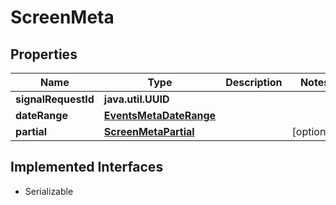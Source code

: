 

# ScreenMeta


## Properties

Name | Type | Description | Notes
------------ | ------------- | ------------- | -------------
**signalRequestId** | **java.util.UUID** |  | 
**dateRange** | [**EventsMetaDateRange**](EventsMetaDateRange.md) |  | 
**partial** | [**ScreenMetaPartial**](ScreenMetaPartial.md) |  |  [optional]


## Implemented Interfaces

* Serializable


